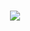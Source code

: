 <h3 align="center">
    <img src="https://readme-typing-svg.herokuapp.com/?font=Righteous&size=25&center=true&vCenter=true&width=500&height=70&duration=4000&lines=Cfitech+👋;+Web+Developer+and+CFITECH TSPCR / Administrateur·rice Système et Réseau;" />
</h3>


